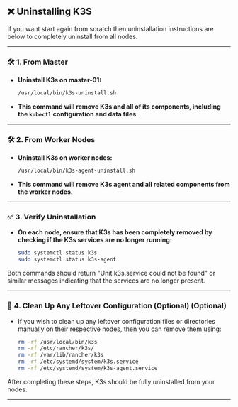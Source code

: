 ## **❌ **Uninstalling K3S****

If you want start again from scratch then uninstallation instructions are below to completely uninstall from all nodes.

---

### **🛠️ **1. From Master****

- **Uninstall K3s on master-01:**
  ```bash
  /usr/local/bin/k3s-uninstall.sh
  ```

- **This command will remove K3s and all of its components, including the `kubectl` configuration and data files.**

---

### **🛠️ **2. From Worker Nodes****

- **Uninstall K3s on worker nodes:**
  ```bash
  /usr/local/bin/k3s-agent-uninstall.sh
  ```

- **This command will remove K3s agent and all related components from the worker nodes.**

---

### **✅ **3. Verify Uninstallation****

- **On each node, ensure that K3s has been completely removed by checking if the K3s services are no longer running:**

  ```bash
  sudo systemctl status k3s
  sudo systemctl status k3s-agent
  ```

Both commands should return "Unit k3s.service could not be found" or similar messages indicating that the services are
no longer present.

---

### 🧹 **4. Clean Up Any Leftover Configuration (Optional)** (Optional)

- If you wish to clean up any leftover configuration files or directories manually on their respective nodes, then you
  can remove them using:
  ```bash
  rm -rf /usr/local/bin/k3s
  rm -rf /etc/rancher/k3s/
  rm -rf /var/lib/rancher/k3s
  rm -rf /etc/systemd/system/k3s.service
  rm -rf /etc/systemd/system/k3s-agent.service
  ```

After completing these steps, K3s should be fully uninstalled from your nodes.

---
